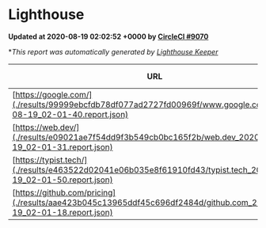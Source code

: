 
# Lighthouse

**Updated at 2020-08-19 02:02:52 +0000 by [CircleCI #9070](https://circleci.com/gh/ItinerisLtd/lighthouse-keeper-example/9070)**

**This report was automatically generated by [Lighthouse Keeper](https://github.com/itinerisltd/lighthouse-keeper)*

| URL | Performance | Accessibility | Best Practices | SEO | PWA | Updated At |
| --- | --- | --- | --- | --- | --- | --- |
| [https://google.com/](./results/99999ebcfdb78df077ad2727fd00969f/www.google.com_2020-08-19_02-01-40.report.json) | 0.94 | 0.9 | 0.93 | 0.85 | 0.54 | 2020-08-19T02:01:40.443Z |
| [https://web.dev/](./results/e09021ae7f54dd9f3b549cb0bc165f2b/web.dev_2020-08-19_02-01-31.report.json) | 0.89 | 1 | 0.93 | 0.99 | 0.96 | 2020-08-19T02:01:31.822Z |
| [https://typist.tech/](./results/e463522d02041e06b035e8f61910fd43/typist.tech_2020-08-19_02-01-50.report.json) | 0.86 | 0.92 | 0.86 | 0.99 | 0.57 | 2020-08-19T02:01:50.879Z |
| [https://github.com/pricing](./results/aae423b045c13965ddf45c696df2484d/github.com_2020-08-19_02-01-18.report.json) | 0.69 | 0.96 | 0.93 | 0.92 | 0.54 | 2020-08-19T02:01:18.032Z |
